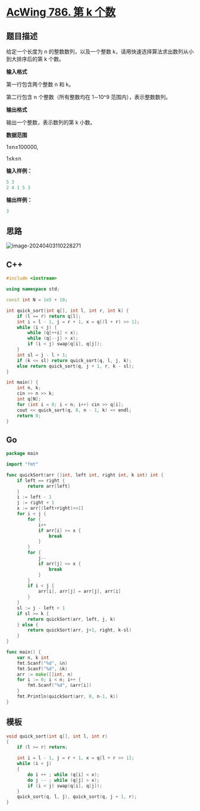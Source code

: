 # [AcWing 786. 第 k 个数](https://www.acwing.com/problem/content/788/)

## 题目描述

给定一个长度为 n 的整数数列，以及一个整数 k，请用快速选择算法求出数列从小到大排序后的第 k 个数。

**输入格式**

第一行包含两个整数 n 和 k。

第二行包含 n 个整数（所有整数均在 1∼10^9 范围内），表示整数数列。

**输出格式**

输出一个整数，表示数列的第 k 小数。

**数据范围**

1≤n≤100000,

1≤k≤n

**输入样例：**

```cpp
5 3
2 4 1 5 3
```

**输出样例：**

```cpp
3
```

## 思路

![image-20240403110228271](https://cdn.jsdelivr.net/gh/palp1tate/ImgPicGo/img/image-20240403110228271.png)

## C++

```cpp
#include <iostream>

using namespace std;

const int N = 1e5 + 10;

int quick_sort(int q[], int l, int r, int k) {
    if (l == r) return q[l];
    int i = l - 1, j = r + 1, x = q[(l + r) >> 1];
    while (i < j) {
        while (q[++i] < x);
        while (q[--j] > x);
        if (i < j) swap(q[i], q[j]);
    }
    int sl = j - l + 1;
    if (k <= sl) return quick_sort(q, l, j, k);
    else return quick_sort(q, j + 1, r, k - sl);
}

int main() {
    int n, k;
    cin >> n >> k;
    int q[N];
    for (int i = 0; i < n; i++) cin >> q[i];
    cout << quick_sort(q, 0, n - 1, k) << endl;
    return 0;
}
```

## Go

```go
package main

import "fmt"

func quickSort(arr []int, left int, right int, k int) int {
	if left == right {
		return arr[left]
	}
	i := left - 1
	j := right + 1
	x := arr[(left+right)>>1]
	for i < j {
		for {
			i++
			if arr[i] >= x {
				break
			}
		}
		for {
			j--
			if arr[j] <= x {
				break
			}
		}
		if i < j {
			arr[i], arr[j] = arr[j], arr[i]
		}
	}
	sl := j - left + 1
	if sl >= k {
		return quickSort(arr, left, j, k)
	} else {
		return quickSort(arr, j+1, right, k-sl)
	}
}

func main() {
	var n, k int
	fmt.Scanf("%d", &n)
	fmt.Scanf("%d", &k)
	arr := make([]int, n)
	for i := 0; i < n; i++ {
		fmt.Scanf("%d", &arr[i])
	}
	fmt.Println(quickSort(arr, 0, n-1, k))
}
```

## 模板

```cpp
void quick_sort(int q[], int l, int r)
{
    if (l >= r) return;

    int i = l - 1, j = r + 1, x = q[l + r >> 1];
    while (i < j)
    {
        do i ++ ; while (q[i] < x);
        do j -- ; while (q[j] > x);
        if (i < j) swap(q[i], q[j]);
    }
    quick_sort(q, l, j), quick_sort(q, j + 1, r);
}
```
